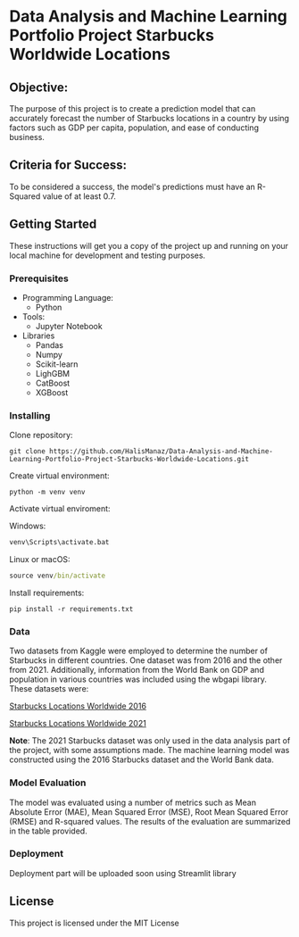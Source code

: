 # **Data Analysis and Machine Learning Portfolio Project Starbucks Worldwide Locations**

## **Objective**:
The purpose of this project is to create a prediction model that can accurately forecast the number of Starbucks locations in a country by using factors such as GDP per capita, population, and ease of conducting business.

## **Criteria for Success**:
To be considered a success, the model's predictions must have an R-Squared value of at least 0.7.

## **Getting Started**

These instructions will get you a copy of the project up and running on your local machine for development and testing purposes.

### **Prerequisites**

* Programming Language:
    * Python
* Tools:
    * Jupyter Notebook
* Libraries
    * Pandas
    * Numpy
    * Scikit-learn
    * LighGBM
    * CatBoost
    * XGBoost

### **Installing**
Clone repository:

```
git clone https://github.com/HalisManaz/Data-Analysis-and-Machine-Learning-Portfolio-Project-Starbucks-Worldwide-Locations.git
```
Create virtual environment:
```
python -m venv venv
```
Activate virtual enviroment:

Windows:
```cmd
venv\Scripts\activate.bat
```
Linux or macOS:
```cmd
source venv/bin/activate
```

Install requirements:
```
pip install -r requirements.txt
```

### **Data**

Two datasets from Kaggle were employed to determine the number of Starbucks in different countries. One dataset was from 2016 and the other from 2021. Additionally, information from the World Bank on GDP and population in various countries was included using the wbgapi library. These datasets were:

[Starbucks Locations Worldwide 2016](https://www.kaggle.com/datasets/starbucks/store-locations)

[Starbucks Locations Worldwide 2021](https://www.kaggle.com/datasets/kukuroo3/starbucks-locations-worldwide-2021-version)

**Note**: The 2021 Starbucks dataset was only used in the data analysis part of the project, with some assumptions made. The machine learning model was constructed using the 2016 Starbucks dataset and the World Bank data.


### **Model Evaluation**

The model was evaluated using a number of metrics such as Mean Absolute Error (MAE), Mean Squared Error (MSE), Root Mean Squared Error (RMSE) and R-squared values. The results of the evaluation are summarized in the table provided.

### **Deployment**

Deployment part will be uploaded soon using Streamlit library

## **License**

This project is licensed under the MIT License
